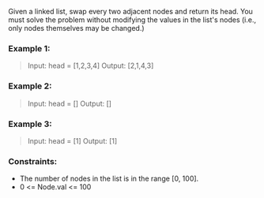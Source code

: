 Given a linked list, swap every two adjacent nodes and return its head. You must solve the problem without modifying the values in the list's nodes (i.e., only nodes themselves may be changed.)

### Example 1:

> Input: head = [1,2,3,4]
> Output: [2,1,4,3]

### Example 2:

> Input: head = []
> Output: []

### Example 3:

> Input: head = [1]
> Output: [1]

### Constraints:

- The number of nodes in the list is in the range [0, 100].
- 0 <= Node.val <= 100
